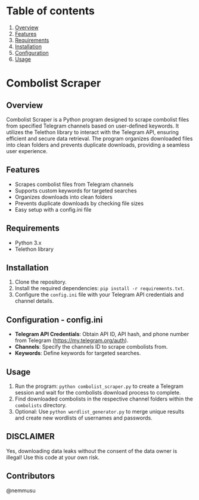 # Table of contents
1. [Overview](https://github.com/Astaruf/CombolistScraper/?tab=readme-ov-file#overview)
2. [Features](https://github.com/Astaruf/CombolistScraper/blob/main/README.md#features)
3. [Requirements](https://github.com/Astaruf/CombolistScraper/blob/main/README.md#requirements)
4. [Installation](https://github.com/Astaruf/CombolistScraper/blob/main/README.md#installation)
5. [Configuration](https://github.com/Astaruf/CombolistScraper/blob/main/README.md#configuration---configini)
6. [Usage](https://github.com/Astaruf/CombolistScraper/blob/main/README.md#usage)
   
# Combolist Scraper

## Overview
Combolist Scraper is a Python program designed to scrape combolist files from specified Telegram channels based on user-defined keywords. It utilizes the Telethon library to interact with the Telegram API, ensuring efficient and secure data retrieval. The program organizes downloaded files into clean folders and prevents duplicate downloads, providing a seamless user experience.

## Features
- Scrapes combolist files from Telegram channels
- Supports custom keywords for targeted searches
- Organizes downloads into clean folders
- Prevents duplicate downloads by checking file sizes
- Easy setup with a config.ini file

## Requirements
- Python 3.x
- Telethon library

## Installation
1. Clone the repository.
2. Install the required dependencies: `pip install -r requirements.txt`.
3. Configure the `config.ini` file with your Telegram API credentials and channel details.

## Configuration - config.ini
- **Telegram API Credentials**: Obtain API ID, API hash, and phone number from Telegram (https://my.telegram.org/auth).
- **Channels**: Specify the channels ID to scrape combolists from.
- **Keywords**: Define keywords for targeted searches.

## Usage
1. Run the program: `python combolist_scraper.py` to create a Telegram session and wait for the combolists download process to complete.
2. Find downloaded combolists in the respective channel folders within the `combolists` directory.
3. Optional: Use `python wordlist_generator.py` to merge unique results and create new wordlists of usernames and passwords.

## DISCLAIMER
Yes, downloading data leaks without the consent of the data owner is illegal! Use this code at your own risk.

## Contributors
@nemmusu

